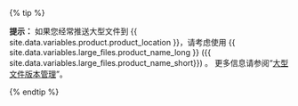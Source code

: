 {% tip %}

**提示：** 如果您经常推送大型文件到 {{ site.data.variables.product.product_location }}，请考虑使用 {{ site.data.variables.large_files.product_name_long }} ({{ site.data.variables.large_files.product_name_short}}) 。 更多信息请参阅“[大型文件版本管理](/articles/versioning-large-files)”。

{% endtip %}

